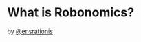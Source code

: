 # What is Robonomics?
by [@ensrationis](https://scholar.google.com/citations?user=0c53yygAAAAJ&hl=en)

